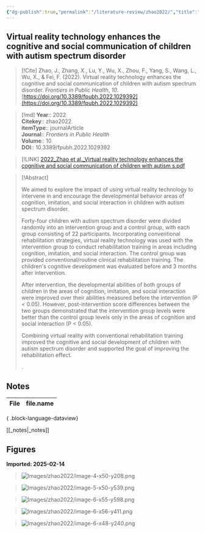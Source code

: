 ```yaml
---
{"dg-publish":true,"permalink":"/literature-review/zhao2022/","title":"Virtual reality technology enhances the cognitive and social communication of children with autism spectrum disorder","tags":["virtual","reality","Autism","Spectrum","Disorder","Cognition","Developmental","ability","Nursing","information","social","communication"]}
---
```



## Virtual reality technology enhances the cognitive and social communication of children with autism spectrum disorder

> [!Cite]
> Zhao, J., Zhang, X., Lu, Y., Wu, X., Zhou, F., Yang, S., Wang, L., Wu, X., & Fei, F. (2022). Virtual reality technology enhances the cognitive and social communication of children with autism spectrum disorder. _Frontiers in Public Health_, _10_. [https://doi.org/10.3389/fpubh.2022.1029392](https://doi.org/10.3389/fpubh.2022.1029392)


>[!md]
> **Year**:: 2022   
> **Citekey**:: zhao2022  
> **itemType**:: journalArticle  
> **Journal**:: *Frontiers in Public Health*  
> **Volume**:: 10  
> **DOI**:: 10.3389/fpubh.2022.1029392    

> [!LINK] 
> [2022_Zhao et al._Virtual reality technology enhances the cognitive and social communication of children with autism s.pdf](zotero://select/library/items/CSI7W9RQ)

> [!Abstract]
>
> <sec><title>Objective</title><p>We aimed to explore the impact of using virtual reality technology to intervene in and encourage the developmental behavior areas of cognition, imitation, and social interaction in children with autism spectrum disorder.</p></sec><sec><title>Methods</title><p>Forty-four children with autism spectrum disorder were divided randomly into an intervention group and a control group, with each group consisting of 22 participants. Incorporating conventional rehabilitation strategies, virtual reality technology was used with the intervention group to conduct rehabilitation training in areas including cognition, imitation, and social interaction. The control group was provided conventional/routine clinical rehabilitation training. The children's cognitive development was evaluated before and 3 months after intervention.</p></sec><sec><title>Results</title><p>After intervention, the developmental abilities of both groups of children in the areas of cognition, imitation, and social interaction were improved over their abilities measured before the intervention (<italic>P</italic> &lt; 0.05). However, post-intervention score differences between the two groups demonstrated that the intervention group levels were better than the control group levels only in the areas of cognition and social interaction (<italic>P</italic> &lt; 0.05).</p></sec><sec><title>Conclusion</title><p>Combining virtual reality with conventional rehabilitation training improved the cognitive and social development of children with autism spectrum disorder and supported the goal of improving the rehabilitation effect.</p></sec>
>.
> 


## Notes

| File | file.name |
| ---- | --------- |

{ .block-language-dataview}

[[_notes\|_notes]]

## Figures

**Imported: 2025-02-14**

> ![Images/zhao2022/image-4-x50-y208.png](/img/user/Images/zhao2022/image-4-x50-y208.png)

> ![Images/zhao2022/image-5-x50-y539.png](/img/user/Images/zhao2022/image-5-x50-y539.png)

> ![Images/zhao2022/image-6-x55-y598.png](/img/user/Images/zhao2022/image-6-x55-y598.png)

> ![Images/zhao2022/image-6-x56-y411.png](/img/user/Images/zhao2022/image-6-x56-y411.png)

> ![Images/zhao2022/image-6-x48-y240.png](/img/user/Images/zhao2022/image-6-x48-y240.png)